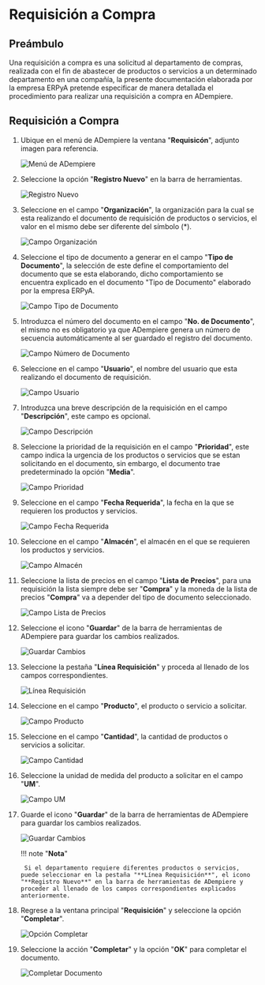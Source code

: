 # **Requisición a Compra** 

## **Preámbulo**

Un​a requisición a compra es una solicitud al departamento de compras, realizada con el fin de abastecer de productos o servicios a un determinado departamento en una compañía, la presente documentación elaborada por la empresa ERPyA pretende especificar de manera detallada el procedimiento para realizar una requisición a compra en ADempiere. 

## **Requisición a Compra**

1. Ubique en el menú de ADempiere la ventana "**Requisicón**", adjunto imagen para referencia.

    ![Menú de ADempiere](../resources/menureq.png "Menú de ADempiere")

1. Seleccione la opción "**Registro Nuevo**" en la barra de herramientas.

    ![Registro Nuevo](../resources/nuevareq.png "Registro Nuevo")

1. Seleccione en el campo "**Organización**", la organización para la cual se esta realizando el documento de requisición de productos o servicios, el valor en el mismo debe ser diferente del símbolo (*). 

    ![Campo Organización](../resources/organizacion.png "Campo Organización")

1. Seleccione el tipo de documento a generar en el campo "**Tipo de Documento**", la selección de este define el comportamiento del documento que se esta elaborando, dicho comportamiento se encuentra explicado en el documento "Tipo de Documento" elaborado por la empresa ERPyA.

    ![Campo Tipo de Documento](../resources/tipodoc.png "Campo Tipo de Documento")

1. Introduzca el número del documento en el campo "**No. de Documento**", el mismo no es obligatorio ya que ADempiere genera un número de secuencia automáticamente al ser guardado el registro del documento.

    ![Campo Número de Documento](../resources/numdoc.png "Campo Número de Documento")

1. Seleccione en el campo "**Usuario**", el nombre del usuario que esta realizando el documento de requisición.

    ![Campo Usuario](../resources/usuario.png "Campo Usuario")

1. Introduzca una breve descripción de la requisición en el campo "**Descripción**", este campo es opcional.

    ![Campo Descripción](../resources/descripcion.png "Campo Descripción")

1. Seleccione la prioridad de la requisición en el campo "**Prioridad**", este campo indica la urgencia de los productos o servicios que se estan solicitando en el documento, sin embargo, el documento trae predeterminado la opción "**Media**".

    ![Campo Prioridad](../resources/prioridad.png "Campo Prioridad")

1. Seleccione en el campo "**Fecha Requerida**", la fecha en la que se requieren los productos y servicios.

    ![Campo Fecha Requerida](../resources/fecha.png "Campo Fecha Requerida")

1. Seleccione en el campo "**Almacén**", el almacén en el que se requieren los productos y servicios.

    ![Campo Almacén](../resources/almacen.png "Campo Almacén")

1. Seleccione la lista de precios en el campo "**Lista de Precios**", para una requisición la lista siempre debe ser "**Compra**" y la moneda de la lista de precios "**Compra**" va a depender del tipo de documento seleccionado.

    ![Campo Lista de Precios](../resources/lista.png "Campo Lista de Precios")

1. Seleccione el icono "**Guardar**" de la barra de herramientas de ADempiere para guardar los cambios realizados.

    ![Guardar Cambios](../resources/guardar.png "Guardar Cambios")

1. Seleccione la pestaña "**Línea Requisición**" y proceda al llenado de los campos correspondientes.

    ![Línea Requisición](../resources/linea.png "Línea Requisición")

1. Seleccione en el campo "**Producto**", el producto o servicio a solicitar.

    ![Campo Producto](../resources/producto.png "Campo Producto")

1. Seleccione en el campo "**Cantidad**", la cantidad de productos o servicios a solicitar.

    ![Campo Cantidad](../resources/cantidad.png "Campo Cantidad")

1. Seleccione la unidad de medida del producto a solicitar en el campo "**UM**".

    ![Campo UM](../resources/um.png "Campo UM")
    
1. Guarde el icono "**Guardar**" de la barra de herramientas de ADempiere para guardar los cambios realizados.

    ![Guardar Cambios](../resources/guardarli.png "Guardar Cambios")
    
    !!! note "**Nota**"
    
        Si el departamento requiere diferentes productos o servicios, puede seleccionar en la pestaña "**Línea Requisición**", el icono "**Registro Nuevo**" en la barra de herramientas de ADempiere y proceder al llenado de los campos correspondientes explicados anteriormente.

1. Regrese a la ventana principal "**Requisición**" y seleccione la opción "**Completar**".

    ![Opción Completar](../resources/ventanaycompletar.png "Opción Completar")

1. Seleccione la acción "**Completar**" y la opción "**OK**" para completar el documento.

    ![Completar Documento](../resources/completar.png "Completar Documento")
    
